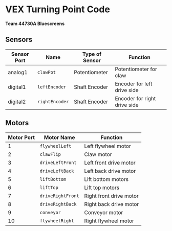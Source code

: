 # VEX Turning Point Code
**Team 44730A Bluescreens**


## Sensors

| Sensor Port | Name | Type of Sensor | Function |
|-------------|------|----------------|----------|
| analog1 | `clawPot` | Potentiometer | Potentiometer for claw |
| digital1 | `leftEncoder` | Shaft Encoder | Encoder for left drive side |
| digital2 | `rightEncoder` | Shaft Encoder | Encoder for right drive side |

## Motors 

| Motor Port | Motor Name | Function |
|-------------|------|----------|
| 1 | `flywheelLeft` | Left flywheel motor |
| 2 | `clawFlip` | Claw motor |
| 3 | `driveLeftFront` | Left front drive motor |
| 4 | `driveLeftBack` | Left back drive motor |
| 5 | `liftBottom` | Lift bottom motors |
| 6 | `liftTop` | Lift top motors |
| 7 | `driveRightFront` | Right front drive motor |
| 8 | `driveRightBack` | Right back drive motor |
| 9 | `conveyor` | Conveyor motor |
| 10 | `flywheelRight` | Right flywheel motor |
